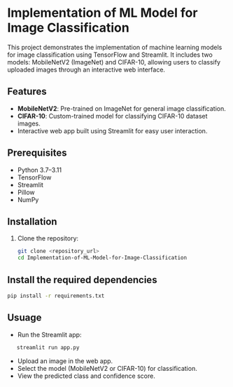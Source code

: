 # Implementation of ML Model for Image Classification

This project demonstrates the implementation of machine learning models for image classification using TensorFlow and Streamlit. It includes two models: MobileNetV2 (ImageNet) and CIFAR-10, allowing users to classify uploaded images through an interactive web interface.

## Features
- **MobileNetV2**: Pre-trained on ImageNet for general image classification.
- **CIFAR-10**: Custom-trained model for classifying CIFAR-10 dataset images.
- Interactive web app built using Streamlit for easy user interaction.

## Prerequisites
- Python 3.7–3.11
- TensorFlow
- Streamlit
- Pillow
- NumPy

## Installation
1. Clone the repository:
   ```bash
   git clone <repository_url>
   cd Implementation-of-ML-Model-for-Image-Classification
## Install the required dependencies
  ```bash
  pip install -r requirements.txt
````
## Usuage
- Run the Streamlit app:
```bash
   streamlit run app.py
```
- Upload an image in the web app.
- Select the model (MobileNetV2 or CIFAR-10) for classification.
- View the predicted class and confidence score.
